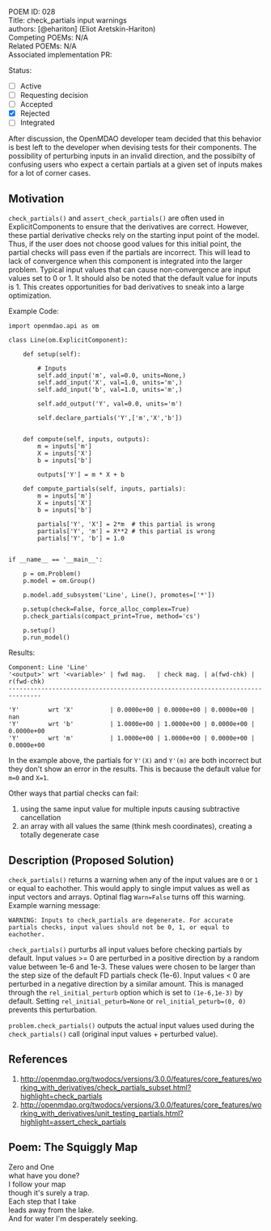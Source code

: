 POEM ID:  028  
Title: check_partials input warnings  
authors: [@ehariton] (Eliot Aretskin-Hariton)   
Competing POEMs: N/A  
Related POEMs: N/A  
Associated implementation PR:    

Status:

- [ ] Active
- [ ] Requesting decision
- [ ] Accepted
- [x] Rejected
- [ ] Integrated

After discussion, the OpenMDAO developer team decided that this behavior is best left to the developer when devising tests for their components.
The possibility of perturbing inputs in an invalid direction, and the possibilty of confusing users who expect a certain partials at a given set of inputs makes for a lot of corner cases.


Motivation
----------


`check_partials()` and `assert_check_partials()` are often used in ExplicitComponents to ensure that the derivatives are correct. 
However, these partial derivative checks rely on the starting input point of the model.
Thus, if the user does not choose good values for this initial point, the partial checks will pass even if the partials are incorrect.
This will lead to lack of convergence when this component is integrated into the larger problem.
Typical input values that can cause non-convergence are input values set to 0 or 1.
It should also be noted that the default value for inputs is 1.
This creates opportunities for bad derivatives to sneak into a large optimization.


Example Code:
```
import openmdao.api as om

class Line(om.ExplicitComponent):

    def setup(self):

        # Inputs
        self.add_input('m', val=0.0, units=None,)
        self.add_input('X', val=1.0, units='m',)
        self.add_input('b', val=1.0, units='m',)

        self.add_output('Y', val=0.0, units='m')

        self.declare_partials('Y',['m','X','b'])


    def compute(self, inputs, outputs):
        m = inputs['m']
        X = inputs['X']
        b = inputs['b']

        outputs['Y'] = m * X + b

    def compute_partials(self, inputs, partials):
        m = inputs['m']
        X = inputs['X']
        b = inputs['b']

        partials['Y', 'X'] = 2*m  # this partial is wrong
        partials['Y', 'm'] = X**2 # this partial is wrong
        partials['Y', 'b'] = 1.0


if __name__ == '__main__':

    p = om.Problem()
    p.model = om.Group()

    p.model.add_subsystem('Line', Line(), promotes=['*'])

    p.setup(check=False, force_alloc_complex=True)
    p.check_partials(compact_print=True, method='cs')
    
    p.setup()
    p.run_model()
```
Results:
```
Component: Line 'Line'
'<output>' wrt '<variable>' | fwd mag.   | check mag. | a(fwd-chk) | r(fwd-chk)
-------------------------------------------------------------------------------

'Y'        wrt 'X'          | 0.0000e+00 | 0.0000e+00 | 0.0000e+00 | nan
'Y'        wrt 'b'          | 1.0000e+00 | 1.0000e+00 | 0.0000e+00 | 0.0000e+00
'Y'        wrt 'm'          | 1.0000e+00 | 1.0000e+00 | 0.0000e+00 | 0.0000e+00
```

In the example above, the partials for `Y'(X)` and `Y'(m)` are both incorrect but they don't show an error in the results. This is because the default value for `m=0` and `X=1`. 

Other ways that partial checks can fail:
1) using the same input value for multiple inputs causing subtractive cancellation
2) an array with all values the same (think mesh coordinates), creating a totally degenerate case


Description (Proposed Solution)
-----------


`check_partials()` returns a warning when any of the input values are `0` or `1` or equal to eachother. This would apply to single imput values as well as input vectors and arrays. Optinal flag `Warn=False` turns off this warning. Example warning message:

`WARNING: Inputs to check_partials are degenerate. For accurate partials checks, input values should not be 0, 1, or equal to eachother.`  



`check_partials()` purturbs all input values before checking partials by default. Input values >= 0 are perturbed in a positive direction by a random value between 1e-6 and 1e-3. These values were chosen to be larger than the step size of the default FD partials check (1e-6). Input values < 0 are perturbed in a negative direction by a similar amount. This is managed through the `rel_initial_perturb` option which is set to `(1e-6,1e-3)` by default. Setting `rel_initial_peturb=None` or `rel_initial_peturb=(0, 0)` prevents this perturbation. 


`problem.check_partials()` outputs the actual input values used during the `check_partials()` call (original input values + perturbed value).



References
-----------

1. http://openmdao.org/twodocs/versions/3.0.0/features/core_features/working_with_derivatives/check_partials_subset.html?highlight=check_partials
2. http://openmdao.org/twodocs/versions/3.0.0/features/core_features/working_with_derivatives/unit_testing_partials.html?highlight=assert_check_partials


Poem: The Squiggly Map
-----------


Zero and One  
what have you done?  
I follow your map  
though it's surely a trap.  
Each step that I take  
leads away from the lake.  
And for water I'm desperately seeking.  
